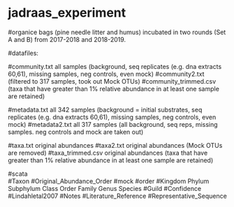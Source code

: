 # jadraas_experiment
#organice bags (pine needle litter and humus) incubated in two rounds (Set A and B) from 2017-2018 and 2018-2019.

#datafiles:

#community.txt all samples (background, seq replicates (e.g. dna extracts 60,61), missing samples, neg controls, even mock)
#community2.txt (filtered to 317 samples, took out Mock OTUs)
#community_trimmed.csv (taxa that have greater than 1% relative abundance in at least one sample are retained)

#metadata.txt all 342 samples (background = initial substrates, seq replicates (e.g. dna extracts 60,61), missing samples, neg controls, even mock)
#metadata2.txt all 317 samples (all background, seq reps, missing samples. neg controls and mock are taken out)

#taxa.txt original abundances
#taxa2.txt original abundances (Mock OTUs are removed)
#taxa_trimmed.csv original abundances (taxa that have greater than 1% relative abundance in at least one sample are retained)

#scata	
#Taxon
#Original_Abundance_Order
#mock
#order
#Kingdom Phylum	Subphylum	Class	Order	Family	Genus	Species
#Guild
#Confidence	
#Lindahletal2007
#Notes
#Literature_Reference
#Representative_Sequence
